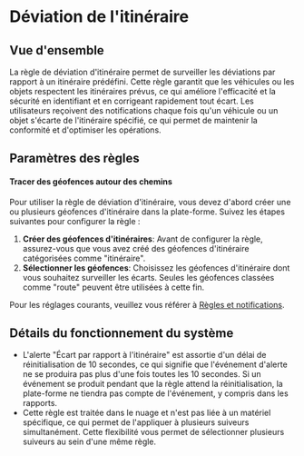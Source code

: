 # Déviation de l'itinéraire

## Vue d'ensemble

La règle de déviation d'itinéraire permet de surveiller les déviations par rapport à un itinéraire prédéfini. Cette règle garantit que les véhicules ou les objets respectent les itinéraires prévus, ce qui améliore l'efficacité et la sécurité en identifiant et en corrigeant rapidement tout écart. Les utilisateurs reçoivent des notifications chaque fois qu'un véhicule ou un objet s'écarte de l'itinéraire spécifié, ce qui permet de maintenir la conformité et d'optimiser les opérations.

## Paramètres des règles

#### Tracer des géofences autour des chemins

Pour utiliser la règle de déviation d'itinéraire, vous devez d'abord créer une ou plusieurs géofences d'itinéraire dans la plate-forme. Suivez les étapes suivantes pour configurer la règle :

1. **Créer des géofences d'itinéraires**: Avant de configurer la règle, assurez-vous que vous avez créé des géofences d'itinéraire catégorisées comme "itinéraire".
2. **Sélectionner les géofences**: Choisissez les géofences d'itinéraire dont vous souhaitez surveiller les écarts. Seules les géofences classées comme "route" peuvent être utilisées à cette fin.

Pour les réglages courants, veuillez vous référer à [Règles et notifications](../../regles-et-notifications.md).

## Détails du fonctionnement du système

- L'alerte "Écart par rapport à l'itinéraire" est assortie d'un délai de réinitialisation de 10 secondes, ce qui signifie que l'événement d'alerte ne se produira pas plus d'une fois toutes les 10 secondes. Si un événement se produit pendant que la règle attend la réinitialisation, la plate-forme ne tiendra pas compte de l'événement, y compris dans les rapports.
- Cette règle est traitée dans le nuage et n'est pas liée à un matériel spécifique, ce qui permet de l'appliquer à plusieurs suiveurs simultanément. Cette flexibilité vous permet de sélectionner plusieurs suiveurs au sein d'une même règle.